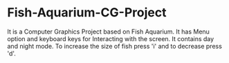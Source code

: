 # Fish-Aquarium-CG-Project
It is a Computer Graphics Project based on Fish Aquarium.
It has Menu option and keyboard keys for Interacting with the screen.
It contains day and night mode.
To increase the size of fish press 'i' and to decrease press 'd'.

